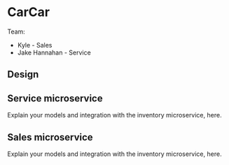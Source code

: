 # CarCar

Team:

* Kyle - Sales
* Jake Hannahan - Service

## Design

## Service microservice

Explain your models and integration with the inventory
microservice, here.

## Sales microservice

Explain your models and integration with the inventory
microservice, here.
